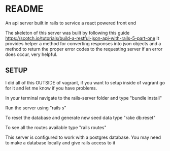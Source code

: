 # README

An api server built in rails to service a react powered front end

The skeleton of this server was built by following this guide
<https://scotch.io/tutorials/build-a-restful-json-api-with-rails-5-part-one>
It provides helper a method for converting responses into json objects and a method to return the proper error codes to the requesting server if an error does occur, very helpful.

## SETUP

I did all of this OUTSIDE of vagrant, if you want to setup inside of vagrant go for it and let me know if you have problems.

In your terminal navigate to the rails-server folder and type "bundle install"

Run the server using "rails s"

To reset the database and generate new seed data type
"rake db:reset"

To see all the routes available type "rails routes"

This server is configured to work with a postgres database. You may need to make a database locally and give rails access to it
